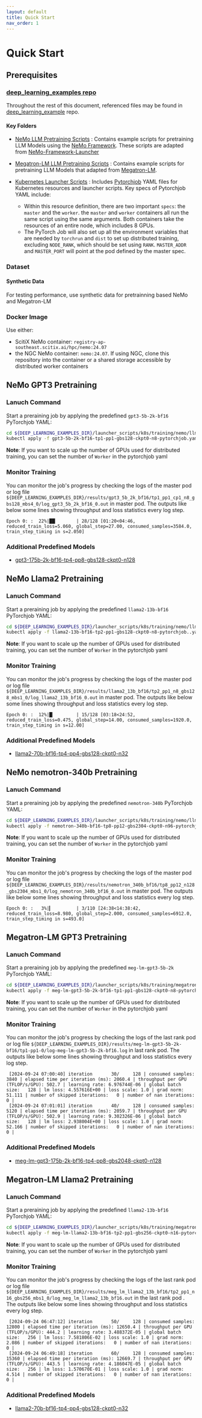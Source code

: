 ```yaml
---
layout: default
title: Quick Start
nav_order: 1
---
```


# Quick Start
## Prerequisites
### [deep_learning_examples repo](https://github.com/sallylxl/deep_learning_examples) 
Throughout the rest of this document, referenced files may be found in [deep_learning_example](https://github.com/sallylxl/deep_learning_examples) repo.

#### Key Folders

- [NeMo LLM Pretraining Scripts](https://github.com/sallylxl/deep_learning_examples/tree/master/training/nemo/llm)
: Contains example scripts for pretraining LLM Models using the [NeMo Framework](https://docs.nvidia.com/nemo-framework/user-guide/latest/).  These scripts are adapted from [NeMo-Framework-Launcher](https://github.com/NVIDIA/NeMo-Framework-Launcher/tree/main)
- [Megatron-LM LLM Pretraining Scripts](https://github.com/sallylxl/deep_learning_examples/tree/master/training/Megatron-LM/llm/gpt3)
: Contains example scripts for pretraining LLM Models that adapted from [Megatron-LM](https://github.com/NVIDIA/Megatron-LM).
- [Kubernetes Launcher Scripts](https://github.com/sallylxl/deep_learning_examples/tree/master/launcher_scripts/k8s/training)
: Includes [Pytorchjob](https://github.com/kubeflow/pytorch-operator) YAML files for Kubernetes resources and launcher scripts. Key specs of Pytorchjob YAML include:

  + Within this resource definition, there are two important `specs`: the `master` and the `worker`. the `master` and `worker` containers all run the same script using the same arguments. Both containers take the resources of an entire node, which includes 8 GPUs.
  + The PyTorch Job will also set up all the environment variables that are needed by `torchrun` and `dist` to set up distributed training, excluding `NODE_RANK`, which should be set using `RANK`. `MASTER_ADDR` and `MASTER_PORT` will point at the pod defined by the master spec.


### Dataset

#### Synthetic Data

For testing performance, use synthetic data for pretrainning based NeMo and Megatron-LM


### Docker Image
Use either:
- ScitiX NeMo container: `registry-ap-southeast.scitix.ai/hpc/nemo:24.07`
- the NGC NeMo container: `nemo:24.07`. If using NGC, clone this repository into the container or a shared storage accessible by distributed worker containers

## NeMo GPT3 Pretraining

### Lanuch Command

Start a preraining job by applying the predefined `gpt3-5b-2k-bf16` PyTorchjob YAML:

```bash
cd ${DEEP_LEARNING_EXAMPLES_DIR}/launcher_scripts/k8s/training/nemo/llm
kubectl apply -f gpt3-5b-2k-bf16-tp1-pp1-gbs128-ckpt0-n8-pytorchjob.yaml
```

**Note**:
If you want to scale up the number of GPUs used for distributed training, you can set the number of `Worker` in the pytorchjob yaml

### Monitor Training

You can monitor the job's progress by checking the logs of the master pod or log file `${DEEP_LEARNING_EXAMPLES_DIR}/results/gpt3_5b_2k_bf16/tp1_pp1_cp1_n8_gbs128_mbs4_0/log_gpt3_5b_2k_bf16_0.out` in master pod. The outputs like below some lines showing throughput and loss statistics every log step.


```plain
Epoch 0: :  22%|██▏       | 28/128 [01:20<04:46, reduced_train_loss=5.060, global_step=27.00, consumed_samples=3584.0, train_step_timing in s=2.050]
```

### Additional Predefined Models

- [gpt3-175b-2k-bf16-tp4-pp8-gbs128-ckpt0-n128](https://github.com/sallylxl/deep_learning_examples/blob/master/launcher_scripts/k8s/training/nemo/llm/gpt3-175b-2k-bf16-tp4-pp8-gbs2048-ckpt0-n128-pytorchjob.yaml)

## NeMo Llama2 Pretraining

### Lanuch Command

Start a preraining job by applying the predefined `llama2-13b-bf16` PyTorchjob YAML:

```bash
cd ${DEEP_LEARNING_EXAMPLES_DIR}/launcher_scripts/k8s/training/nemo/llm
kubectl apply -f llama2-13b-bf16-tp2-pp1-gbs128-ckpt0-n8-pytorchjob..yaml
```

**Note**:
If you want to scale up the number of GPUs used for distributed training, you can set the number of `Worker` in the pytorchjob yaml

### Monitor Training

You can monitor the job's progress by checking the logs of the master pod or log file `${DEEP_LEARNING_EXAMPLES_DIR}/results/llama2_13b_bf16/tp2_pp1_n8_gbs128_mbs1_0/log_llama2_13b_bf16_0.out` in master pod. The outputs like below some lines showing throughput and loss statistics every log step.


```plain
Epoch 0: :  12%|█▏        | 15/128 [03:18<24:52, reduced_train_loss=0.475, global_step=14.00, consumed_samples=1920.0, train_step_timing in s=12.00]
```

### Additional Predefined Models

- [llama2-70b-bf16-tp4-pp4-gbs128-ckpt0-n32](https://github.com/sallylxl/deep_learning_examples/blob/master/launcher_scripts/k8s/training/nemo/llm/llama2-70b-bf16-tp4-pp4-gbs128-ckpt0-n32-pytorchjob.yaml)

## NeMo nemotron-340b Pretraining

### Lanuch Command

Start a preraining job by applying the predefined `nemotron-340b` PyTorchjob YAML:

```bash
cd ${DEEP_LEARNING_EXAMPLES_DIR}/launcher_scripts/k8s/training/nemo/llm
kubectl apply -f nemotron-340b-bf16-tp8-pp12-gbs2304-ckpt0-n96-pytorchjob.yaml
```

**Note**:
If you want to scale up the number of GPUs used for distributed training, you can set the number of `Worker` in the pytorchjob yaml

### Monitor Training

You can monitor the job's progress by checking the logs of the master pod or log file `${DEEP_LEARNING_EXAMPLES_DIR}/results/nemotron_340b_bf16/tp8_pp12_n128_gbs2304_mbs1_0/log_nemotron_340b_bf16_0.out` in master pod. The outputs like below some lines showing throughput and loss statistics every log step.


```plain
Epoch 0: :   3%|▎         | 3/110 [24:38<14:38:42, reduced_train_loss=8.980, global_step=2.000, consumed_samples=6912.0, train_step_timing in s=493.0]
```

## Megatron-LM GPT3 Pretraining

### Lanuch Command

Start a preraining job by applying the predefined `meg-lm-gpt3-5b-2k` PyTorchjob YAML:

```bash
cd ${DEEP_LEARNING_EXAMPLES_DIR}/launcher_scripts/k8s/training/megatron-lm/llm
kubectl apply -f meg-lm-gpt3-5b-2k-bf16-tp1-pp1-gbs128-ckpt0-n8-pytorchjob.yaml
```

**Note**:
If you want to scale up the number of GPUs used for distributed training, you can set the number of `Worker` in the pytorchjob yaml

### Monitor Training

You can monitor the job's progress by checking the logs of the last rank pod or log file `${DEEP_LEARNING_EXAMPLES_DIR}/results/meg-lm-gpt3-5b-2k-bf16/tp1-pp1-0/log-meg-lm-gpt3-5b-2k-bf16.log` in last rank pod. The outputs like below some lines showing throughput and loss statistics every log step.


```plain
 [2024-09-24 07:00:40] iteration       30/     128 | consumed samples:         3840 | elapsed time per iteration (ms): 2060.4 | throughput per GPU (TFLOP/s/GPU): 502.7 | learning rate: 6.976744E-06 | global batch size:   128 | lm loss: 4.557616E+00 | loss scale: 1.0 | grad norm: 51.111 | number of skipped iterations:   0 | number of nan iterations:   0 |
 [2024-09-24 07:01:01] iteration       40/     128 | consumed samples:         5120 | elapsed time per iteration (ms): 2059.7 | throughput per GPU (TFLOP/s/GPU): 502.9 | learning rate: 9.302326E-06 | global batch size:   128 | lm loss: 2.938004E+00 | loss scale: 1.0 | grad norm: 52.166 | number of skipped iterations:   0 | number of nan iterations:   0 |
```

### Additional Predefined Models

- [meg-lm-gpt3-175b-2k-bf16-tp4-pp8-gbs2048-ckpt0-n128](https://github.com/sallylxl/deep_learning_examples/blob/master/launcher_scripts/k8s/training/megatron-lm/llm/meg-lm-gpt3-175b-2k-bf16-tp4-pp8-gbs2048-ckpt0-n128-pytorchjob.yaml)

## Megatron-LM Llama2 Pretraining 

### Lanuch Command

Start a preraining job by applying the predefined `llama2-13b-bf16` PyTorchjob YAML:

```bash
cd ${DEEP_LEARNING_EXAMPLES_DIR}/launcher_scripts/k8s/training/megatron-lm/llm
kubectl apply -f meg-lm-llama2-13b-bf16-tp2-pp1-gbs256-ckpt0-n16-pytorchjob.yaml
```

**Note**:
If you want to scale up the number of GPUs used for distributed training, you can set the number of `Worker` in the pytorchjob yaml

### Monitor Training

You can monitor the job's progress by checking the logs of the last rank pod or log file `${DEEP_LEARNING_EXAMPLES_DIR}/results/meg_lm_llama2_13b_bf16/tp2_pp1_n16_gbs256_mbs1_0/log_meg_lm_llama2_13b_bf16.out` in the last rank pod . The outputs like below some lines showing throughput and loss statistics every log step.


```plain
 [2024-09-24 06:47:12] iteration       50/     128 | consumed samples:        12800 | elapsed time per iteration (ms): 12650.4 | throughput per GPU (TFLOP/s/GPU): 444.2 | learning rate: 3.488372E-05 | global batch size:   256 | lm loss: 7.581806E-02 | loss scale: 1.0 | grad norm: 2.086 | number of skipped iterations:   0 | number of nan iterations:   0 |
 [2024-09-24 06:49:18] iteration       60/     128 | consumed samples:        15360 | elapsed time per iteration (ms): 12669.7 | throughput per GPU (TFLOP/s/GPU): 443.5 | learning rate: 4.186047E-05 | global batch size:   256 | lm loss: 1.570670E-01 | loss scale: 1.0 | grad norm: 4.514 | number of skipped iterations:   0 | number of nan iterations:   0 |
```

### Additional Predefined Models

- [llama2-70b-bf16-tp4-pp4-gbs128-ckpt0-n32](https://github.com/sallylxl/deep_learning_examples/blob/master/launcher_scripts/k8s/training/megatron-lm/llm/meg-lm-llama2-70b-bf16-tp4-pp4-gbs512-ckpt0-n32-pytorchjob.yaml)
